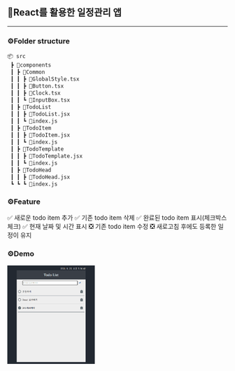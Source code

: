 ## 🔖React를 활용한 일정관리 앱
--------
### ⚙️Folder structure

```
📦 src
 ┣ 📂components
 ┃ ┣ 📂Common
 ┃ ┃ ┣ 📜GlobalStyle.tsx
 ┃ ┃ ┣ 📜Button.tsx
 ┃ ┃ ┣ 📜Clock.tsx
 ┃ ┃ ┗ 📜InputBox.tsx
 ┃ ┣ 📂TodoList
 ┃ ┃ ┣ 📜TodoList.jsx
 ┃ ┃ ┗ 📜index.js
 ┃ ┣ 📂TodoItem
 ┃ ┃ ┣ 📜TodoItem.jsx
 ┃ ┃ ┗ 📜index.js
 ┃ ┣ 📂TodoTemplate
 ┃ ┃ ┣ 📜TodoTemplate.jsx
 ┃ ┃ ┗ 📜index.js
 ┃ ┣ 📂TodoHead
 ┃ ┃ ┣ 📜TodoHead.jsx
 ┗ ┗ ┗ 📜index.js
 ```

### ⚙️Feature
✅ 새로운 todo item 추가
✅ 기존 todo item 삭제
✅ 완료된 todo item 표시(체크박스 체크)
✅ 현재 날짜 및 시간 표시
❎ 기존 todo item 수정
❎ 새로고침 후에도 등록한 일정이 유지

### ⚙️Demo

<img src="https://github.com/yurim22/react-todo-list/blob/main/todo-list.gif" alt="demo-gif" width='200px'/>
